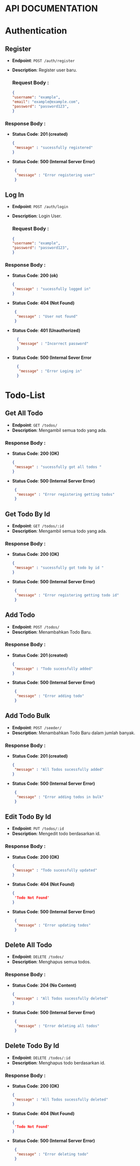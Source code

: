 # API DOCUMENTATION

# Authentication

## Register

- **Endpoint**: `POST /auth/register`
- **Description**: Register user baru.

  ### Request Body :
  ```json
  {
  "username": "example",
  "email": "example@example.com",
  "password": "password123",
  }
  
 ### Response Body :
  - **Status Code**: **201 (created)**
      ```json
      {
       "message" : "sucessfully registered"
      }
      
  - **Status Code**: **500 (Internal Server Error)**
     ```json
      {
       "message" : "Error registering user"
      }

     
## Log In

- **Endpoint**: `POST /auth/login`
- **Description**: Login User.

  ### Request Body :
  ```json
  {
  "username": "example",
  "password": "password123",
  }
  
 ### Response Body :
  - **Status Code**: **200 (ok)**
      ```json
      {
       "message" : "sucessfully logged in"
      }
      
  - **Status Code**: **404 (Not Found)**
     ```json
      {
       "message" : "User not found"
      }
     
  - **Status Code**: **401 (Unauthorized)**
    ```json
      {
       "message" : "Incorrect password"
      }
  - **Status Code**: **500 (Internal Sever Error**
    ```json
      {
       "message" : "Error Loging in"
      }

# Todo-List

## Get All Todo

- **Endpoint**: `GET /todos/`
- **Description**: Mengambil semua todo yang ada.
  
 ### Response Body :
  - **Status Code**: **200 (OK)**
      ```json
      {
       "message" : "sucessfully got all todos "
      }
      
  - **Status Code**: **500 (Internal Server Error)**
     ```json
      {
       "message" : "Error registering getting todos"
      }
     
 ## Get Todo By Id

- **Endpoint**: `GET /todos/:id`
- **Description**: Mengambil semua todo yang ada.
  
 ### Response Body :
  - **Status Code**: **200 (OK)**
      ```json
      {
       "message" : "sucessfully got todo by id "
      }
      
  - **Status Code**: **500 (Internal Server Error)**
     ```json
      {
       "message" : "Error registering getting todo id"
      }

 ## Add Todo 

- **Endpoint**: `POST /todos/`
- **Description**: Menambahkan Todo Baru.
  
 ### Response Body :
  - **Status Code**: **201 (created)**
      ```json
      {
       "message" : "Todo sucessfully added"
      }
      
  - **Status Code**: **500 (Internal Server Error)**
     ```json
      {
       "message" : "Error adding todo"
      }

## Add Todo Bulk

- **Endpoint**: `POST /seeder/`
- **Description**: Menambahkan Todo Baru dalam jumlah banyak.
  
 ### Response Body :
  - **Status Code**: **201 (created)**
      ```json
      {
       "message" : "All Todos sucessfully added"
      }
      
  - **Status Code**: **500 (Internal Server Error)**
     ```json
      {
       "message" : "Error adding todos in bulk"
      }
     
## Edit Todo By Id

- **Endpoint**: `PUT /todos/:id`
- **Description**: Mengedit todo berdasarkan id.
  
 ### Response Body :
  - **Status Code**: **200 (OK)**
      ```json
      {
       "message" : "Todo sucessfully updated"
      }
      
  - **Status Code**: **404 (Not Found)**
      ```json
      {
       'Todo Not Found'
      }
      
  - **Status Code**: **500 (Internal Server Error)**
     ```json
      {
       "message" : "Error updating todos"
      }

## Delete All Todo

- **Endpoint**: `DELETE /todos/`
- **Description**: Menghapus semua todos.
  
 ### Response Body :
  - **Status Code**: **204 (No Content)**
      ```json
      {
       "message" : "All Todos sucessfully deleted"
      }
      
  - **Status Code**: **500 (Internal Server Error)**
     ```json
      {
       "message" : "Error deleting all todos"
      }
     
## Delete Todo By Id 

- **Endpoint**: `DELETE /todos/:id`
- **Description**: Menghapus todo berdasarkan id.
  
 ### Response Body :
  - **Status Code**: **200 (OK)**
      ```json
      {
       "message" : "All Todos sucessfully deleted"
      }
      
  - **Status Code**: **404 (Not Found)**
      ```json
      {
       'Todo Not Found'
      }
      
  - **Status Code**: **500 (Internal Server Error)**
     ```json
      {
       "message" : "Error deleting todo"
      }
